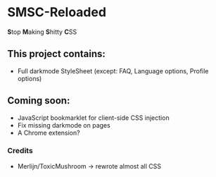# SMSC-Reloaded
**S**top **M**aking **S**hitty **C**SS

## This project contains:
- Full darkmode StyleSheet (except: FAQ, Language options, Profile options)

## Coming soon:
- JavaScript bookmarklet for client-side CSS injection
- Fix missing darkmode on pages
- A Chrome extension?

### Credits
- Merlijn/ToxicMushroom -> rewrote almost all CSS